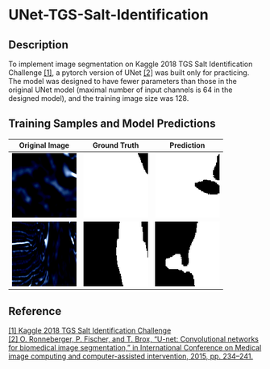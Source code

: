 # UNet-TGS-Salt-Identification
## Description
To implement image segmentation on Kaggle 2018 TGS Salt Identification Challenge [[1]](https://www.kaggle.com/competitions/tgs-salt-identification-challenge), a pytorch version of UNet [[2]](https://link.springer.com/chapter/10.1007/978-3-319-24574-4_28) was built only for practicing. The model was designed to have fewer parameters than those in the original UNet model (maximal number of input channels is 64 in the designed model), and the training image size was 128.
## Training Samples and Model Predictions
|Original Image|Ground Truth|Prediction|  
|-----|-----|-----|  
|![image_1](/images/image_1.png) | ![image_1](/images/image_1_true.png) | ![image_1](/images/image_1_predict.png) |  
|![image_2](/images/image_2.png) | ![image_1](/images/image_2_true.png) | ![image_1](/images/image_2_predict.png) |  
## Reference
[[1] Kaggle 2018 TGS Salt Identification Challenge](https://www.kaggle.com/competitions/tgs-salt-identification-challenge)  
[[2] O. Ronneberger, P. Fischer, and T. Brox, “U-net: Convolutional networks for biomedical image segmentation,” in International Conference on Medical image computing and computer-assisted intervention, 2015, pp. 234–241.](https://link.springer.com/chapter/10.1007/978-3-319-24574-4_28)  
